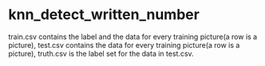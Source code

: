 # knn_detect_written_number
train.csv contains the label and the data for every training picture(a row is a picture), test.csv contains the data for every training picture(a row is a picture), truth.csv is the label set for the data in test.csv.
